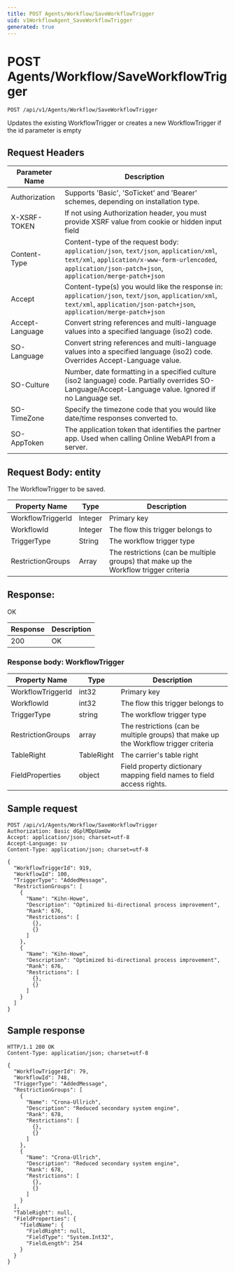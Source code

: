 ```yaml
---
title: POST Agents/Workflow/SaveWorkflowTrigger
uid: v1WorkflowAgent_SaveWorkflowTrigger
generated: true
---
```


# POST Agents/Workflow/SaveWorkflowTrigger

```http
POST /api/v1/Agents/Workflow/SaveWorkflowTrigger
```

Updates the existing WorkflowTrigger or creates a new WorkflowTrigger if the id parameter is empty








## Request Headers

| Parameter Name | Description |
|----------------|-------------|
| Authorization  | Supports 'Basic', 'SoTicket' and 'Bearer' schemes, depending on installation type. |
| X-XSRF-TOKEN   | If not using Authorization header, you must provide XSRF value from cookie or hidden input field |
| Content-Type | Content-type of the request body: `application/json`, `text/json`, `application/xml`, `text/xml`, `application/x-www-form-urlencoded`, `application/json-patch+json`, `application/merge-patch+json` |
| Accept         | Content-type(s) you would like the response in: `application/json`, `text/json`, `application/xml`, `text/xml`, `application/json-patch+json`, `application/merge-patch+json` |
| Accept-Language | Convert string references and multi-language values into a specified language (iso2) code. |
| SO-Language | Convert string references and multi-language values into a specified language (iso2) code. Overrides Accept-Language value. |
| SO-Culture | Number, date formatting in a specified culture (iso2 language) code. Partially overrides SO-Language/Accept-Language value. Ignored if no Language set. |
| SO-TimeZone | Specify the timezone code that you would like date/time responses converted to. |
| SO-AppToken | The application token that identifies the partner app. Used when calling Online WebAPI from a server. |

## Request Body: entity 

The WorkflowTrigger to be saved. 

| Property Name | Type |  Description |
|----------------|------|--------------|
| WorkflowTriggerId | Integer | Primary key |
| WorkflowId | Integer | The flow this trigger belongs to |
| TriggerType | String | The workflow trigger type |
| RestrictionGroups | Array | The restrictions (can be multiple groups) that make up the Workflow trigger criteria |

## Response:

OK

| Response | Description |
|----------------|-------------|
| 200 | OK |

### Response body: WorkflowTrigger

| Property Name | Type |  Description |
|----------------|------|--------------|
| WorkflowTriggerId | int32 | Primary key |
| WorkflowId | int32 | The flow this trigger belongs to |
| TriggerType | string | The workflow trigger type |
| RestrictionGroups | array | The restrictions (can be multiple groups) that make up the Workflow trigger criteria |
| TableRight | TableRight | The carrier's table right |
| FieldProperties | object | Field property dictionary mapping field names to field access rights. |

## Sample request

```http!
POST /api/v1/Agents/Workflow/SaveWorkflowTrigger
Authorization: Basic dGplMDpUamUw
Accept: application/json; charset=utf-8
Accept-Language: sv
Content-Type: application/json; charset=utf-8

{
  "WorkflowTriggerId": 919,
  "WorkflowId": 100,
  "TriggerType": "AddedMessage",
  "RestrictionGroups": [
    {
      "Name": "Kihn-Howe",
      "Description": "Optimized bi-directional process improvement",
      "Rank": 676,
      "Restrictions": [
        {},
        {}
      ]
    },
    {
      "Name": "Kihn-Howe",
      "Description": "Optimized bi-directional process improvement",
      "Rank": 676,
      "Restrictions": [
        {},
        {}
      ]
    }
  ]
}
```

## Sample response

```http_
HTTP/1.1 200 OK
Content-Type: application/json; charset=utf-8

{
  "WorkflowTriggerId": 79,
  "WorkflowId": 748,
  "TriggerType": "AddedMessage",
  "RestrictionGroups": [
    {
      "Name": "Crona-Ullrich",
      "Description": "Reduced secondary system engine",
      "Rank": 678,
      "Restrictions": [
        {},
        {}
      ]
    },
    {
      "Name": "Crona-Ullrich",
      "Description": "Reduced secondary system engine",
      "Rank": 678,
      "Restrictions": [
        {},
        {}
      ]
    }
  ],
  "TableRight": null,
  "FieldProperties": {
    "fieldName": {
      "FieldRight": null,
      "FieldType": "System.Int32",
      "FieldLength": 254
    }
  }
}
```